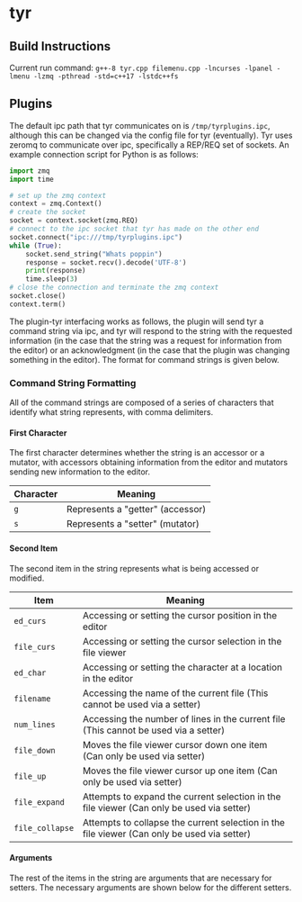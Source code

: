 # tyr

## Build Instructions
Current run command:
`g++-8 tyr.cpp filemenu.cpp -lncurses -lpanel -lmenu -lzmq -pthread -std=c++17 -lstdc++fs`

## Plugins
The default ipc path that tyr communicates on is `/tmp/tyrplugins.ipc`, although this can be changed via the config file for tyr (eventually). Tyr uses zeromq to communicate over ipc, specifically a REP/REQ set of sockets. An example connection script for Python is as follows:
```python
import zmq
import time

# set up the zmq context
context = zmq.Context()
# create the socket
socket = context.socket(zmq.REQ)
# connect to the ipc socket that tyr has made on the other end
socket.connect("ipc:///tmp/tyrplugins.ipc")
while (True):
	socket.send_string("Whats poppin")
	response = socket.recv().decode('UTF-8')
	print(response)
	time.sleep(3)
# close the connection and terminate the zmq context
socket.close()
context.term()
```
The plugin-tyr interfacing works as follows, the plugin will send tyr a command string via ipc, and tyr will respond to the string with the requested information (in the case that the string was a request for information from the editor) or an acknowledgment (in the case that the plugin was changing something in the editor). The format for command strings is given below.
### Command String Formatting
All of the command strings are composed of a series of characters that identify what string represents, with comma delimiters.
#### First Character
The first character determines whether the string is an accessor or a mutator, with accessors obtaining information from the editor and mutators sending new information to the editor.

|Character|Meaning|
|---|---|
|`g` | Represents a "getter" (accessor)|
|`s`|Represents a "setter" (mutator)|
#### Second Item
The second item in the string represents what is being accessed or modified.

|Item| Meaning |
|---|---|
|`ed_curs`|Accessing or setting the cursor position in the editor|
|`file_curs`|Accessing or setting the cursor selection in the file viewer|
|`ed_char`|Accessing or setting the character at a location in the editor|
|`filename`|Accessing the name of the current file (This cannot be used via a setter)|
|`num_lines`|Accessing the number of lines in the current file (This cannot be used via a setter)|
|`file_down`|Moves the file viewer cursor down one item (Can only be used via setter)|
|`file_up`|Moves the file viewer cursor up one item (Can only be used via setter)|
|`file_expand`|Attempts to expand the current selection in the file viewer (Can only be used via setter)|
|`file_collapse`|Attempts to collapse the current selection in the file viewer (Can only be used via setter)|

#### Arguments
The rest of the items in the string are arguments that are necessary for setters. The necessary arguments are shown below for the different setters.
